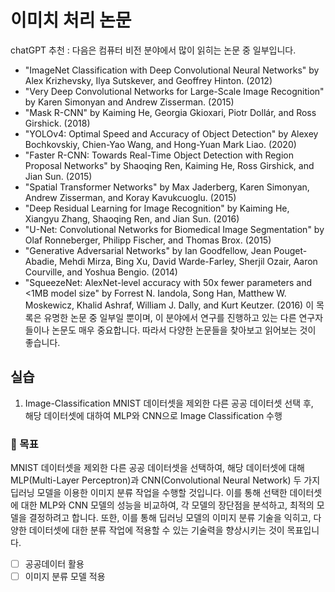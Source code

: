 # 이미치 처리 논문

chatGPT 추천 : 
다음은 컴퓨터 비전 분야에서 많이 읽히는 논문 중 일부입니다.
- "ImageNet Classification with Deep Convolutional Neural Networks" by Alex Krizhevsky, Ilya Sutskever, and Geoffrey Hinton. (2012)
- "Very Deep Convolutional Networks for Large-Scale Image Recognition" by Karen Simonyan and Andrew Zisserman. (2015)
- "Mask R-CNN" by Kaiming He, Georgia Gkioxari, Piotr Dollár, and Ross Girshick. (2018)
- "YOLOv4: Optimal Speed and Accuracy of Object Detection" by Alexey Bochkovskiy, Chien-Yao Wang, and Hong-Yuan Mark Liao. (2020)
- "Faster R-CNN: Towards Real-Time Object Detection with Region Proposal Networks" by Shaoqing Ren, Kaiming He, Ross Girshick, and Jian Sun. (2015)
- "Spatial Transformer Networks" by Max Jaderberg, Karen Simonyan, Andrew Zisserman, and Koray Kavukcuoglu. (2015)
- "Deep Residual Learning for Image Recognition" by Kaiming He, Xiangyu Zhang, Shaoqing Ren, and Jian Sun. (2016)
- "U-Net: Convolutional Networks for Biomedical Image Segmentation" by Olaf Ronneberger, Philipp Fischer, and Thomas Brox. (2015)
- "Generative Adversarial Networks" by Ian Goodfellow, Jean Pouget-Abadie, Mehdi Mirza, Bing Xu, David Warde-Farley, Sherjil Ozair, Aaron Courville, and Yoshua Bengio. (2014)
- "SqueezeNet: AlexNet-level accuracy with 50x fewer parameters and <1MB model size" by Forrest N. Iandola, Song Han, Matthew W. Moskewicz, Khalid Ashraf, William J. Dally, and Kurt Keutzer. (2016)
이 목록은 유명한 논문 중 일부일 뿐이며, 이 분야에서 연구를 진행하고 있는 다른 연구자들이나 논문도 매우 중요합니다. 따라서 다양한 논문들을 찾아보고 읽어보는 것이 좋습니다.


## 실습
1. Image-Classification
MNIST 데이터셋을 제외한 다른 공공 데이터셋 선택 후, <br>
해당 데이터셋에 대하여 MLP와 CNN으로 Image Classification 수행


### 🚀 목표  
MNIST 데이터셋을 제외한 다른 공공 데이터셋을 선택하여, 해당 데이터셋에 대해 MLP(Multi-Layer Perceptron)과 CNN(Convolutional Neural Network) 두 가지 딥러닝 모델을 이용한 이미지 분류 작업을 수행할 것입니다. 이를 통해 선택한 데이터셋에 대한 MLP와 CNN 모델의 성능을 비교하여, 각 모델의 장단점을 분석하고, 최적의 모델을 결정하려고 합니다. 또한, 이를 통해 딥러닝 모델의 이미지 분류 기술을 익히고, 다양한 데이터셋에 대한 분류 작업에 적용할 수 있는 기술력을 향상시키는 것이 목표입니다.

- [ ] 공공데이터 활용
- [ ] 이미지 분류 모델 적용

 <br>
